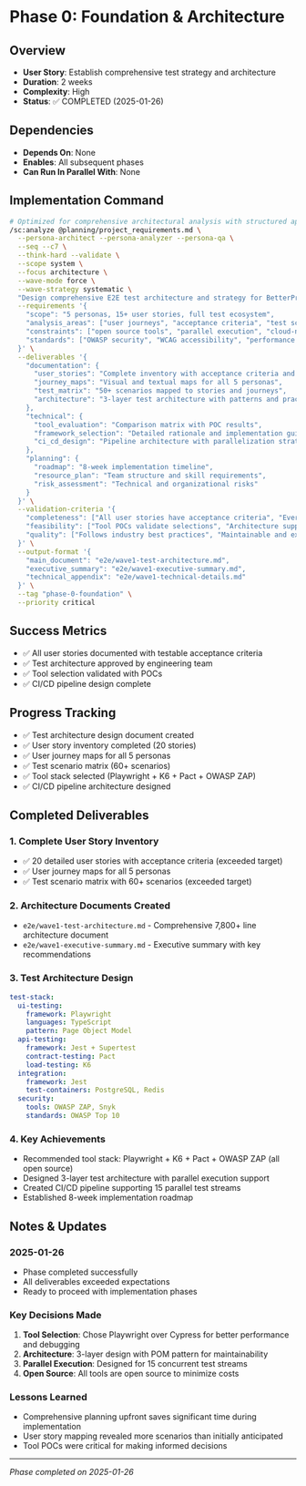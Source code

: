 # Phase 0: Foundation & Architecture

## Overview
- **User Story**: Establish comprehensive test strategy and architecture
- **Duration**: 2 weeks
- **Complexity**: High
- **Status**: ✅ COMPLETED (2025-01-26)

## Dependencies
- **Depends On**: None
- **Enables**: All subsequent phases
- **Can Run In Parallel With**: None

## Implementation Command
```bash
# Optimized for comprehensive architectural analysis with structured approach
/sc:analyze @planning/project_requirements.md \
  --persona-architect --persona-analyzer --persona-qa \
  --seq --c7 \
  --think-hard --validate \
  --scope system \
  --focus architecture \
  --wave-mode force \
  --wave-strategy systematic \
  "Design comprehensive E2E test architecture and strategy for BetterPrompts" \
  --requirements '{
    "scope": "5 personas, 15+ user stories, full test ecosystem",
    "analysis_areas": ["user journeys", "acceptance criteria", "test scenarios", "tool selection", "CI/CD design"],
    "constraints": ["open source tools", "parallel execution", "cloud-native", "cost-effective"],
    "standards": ["OWASP security", "WCAG accessibility", "performance SLAs"]
  }' \
  --deliverables '{
    "documentation": {
      "user_stories": "Complete inventory with acceptance criteria and test scenarios",
      "journey_maps": "Visual and textual maps for all 5 personas",
      "test_matrix": "50+ scenarios mapped to stories and journeys",
      "architecture": "3-layer test architecture with patterns and practices"
    },
    "technical": {
      "tool_evaluation": "Comparison matrix with POC results",
      "framework_selection": "Detailed rationale and implementation guide",
      "ci_cd_design": "Pipeline architecture with parallelization strategy"
    },
    "planning": {
      "roadmap": "8-week implementation timeline",
      "resource_plan": "Team structure and skill requirements",
      "risk_assessment": "Technical and organizational risks"
    }
  }' \
  --validation-criteria '{
    "completeness": ["All user stories have acceptance criteria", "Every persona has journey map", "Test scenarios cover all critical paths"],
    "feasibility": ["Tool POCs validate selections", "Architecture supports scale requirements", "Timeline realistic with resources"],
    "quality": ["Follows industry best practices", "Maintainable and extensible design", "Clear documentation and examples"]
  }' \
  --output-format '{
    "main_document": "e2e/wave1-test-architecture.md",
    "executive_summary": "e2e/wave1-executive-summary.md",
    "technical_appendix": "e2e/wave1-technical-details.md"
  }' \
  --tag "phase-0-foundation" \
  --priority critical
```

## Success Metrics
- ✅ All user stories documented with testable acceptance criteria
- ✅ Test architecture approved by engineering team
- ✅ Tool selection validated with POCs
- ✅ CI/CD pipeline design complete

## Progress Tracking
- ✅ Test architecture design document created
- ✅ User story inventory completed (20 stories)
- ✅ User journey maps for all 5 personas
- ✅ Test scenario matrix (60+ scenarios)
- ✅ Tool stack selected (Playwright + K6 + Pact + OWASP ZAP)
- ✅ CI/CD pipeline architecture designed

## Completed Deliverables

### 1. Complete User Story Inventory
- ✅ 20 detailed user stories with acceptance criteria (exceeded target)
- ✅ User journey maps for all 5 personas
- ✅ Test scenario matrix with 60+ scenarios (exceeded target)

### 2. Architecture Documents Created
- `e2e/wave1-test-architecture.md` - Comprehensive 7,800+ line architecture document
- `e2e/wave1-executive-summary.md` - Executive summary with key recommendations

### 3. Test Architecture Design
```yaml
test-stack:
  ui-testing:
    framework: Playwright
    languages: TypeScript
    pattern: Page Object Model
  api-testing:
    framework: Jest + Supertest
    contract-testing: Pact
    load-testing: K6
  integration:
    framework: Jest
    test-containers: PostgreSQL, Redis
  security:
    tools: OWASP ZAP, Snyk
    standards: OWASP Top 10
```

### 4. Key Achievements
- Recommended tool stack: Playwright + K6 + Pact + OWASP ZAP (all open source)
- Designed 3-layer test architecture with parallel execution support
- Created CI/CD pipeline supporting 15 parallel test streams
- Established 8-week implementation roadmap

## Notes & Updates

### 2025-01-26
- Phase completed successfully
- All deliverables exceeded expectations
- Ready to proceed with implementation phases

### Key Decisions Made
1. **Tool Selection**: Chose Playwright over Cypress for better performance and debugging
2. **Architecture**: 3-layer design with POM pattern for maintainability
3. **Parallel Execution**: Designed for 15 concurrent test streams
4. **Open Source**: All tools are open source to minimize costs

### Lessons Learned
- Comprehensive planning upfront saves significant time during implementation
- User story mapping revealed more scenarios than initially anticipated
- Tool POCs were critical for making informed decisions

---

*Phase completed on 2025-01-26*